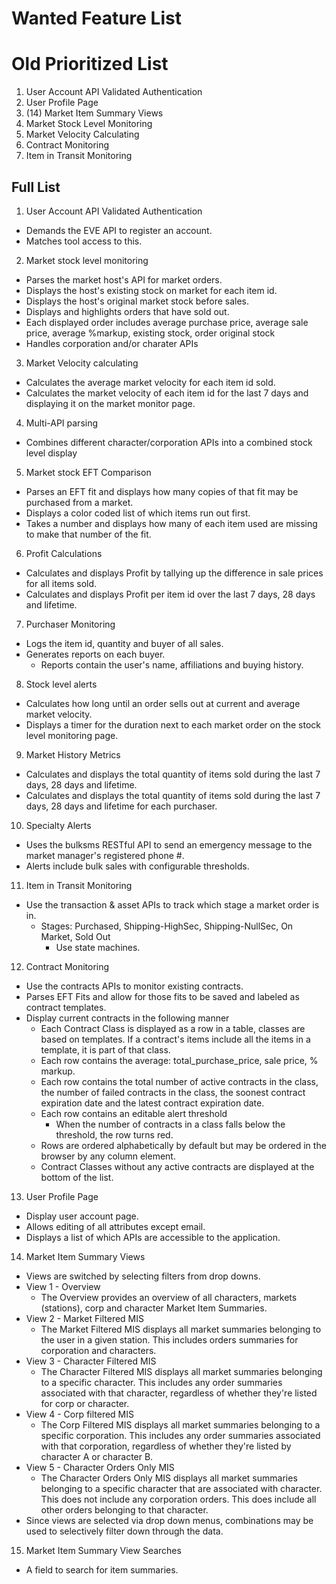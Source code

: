 # Wanted Feature List

# Old Prioritized List

1. User Account API Validated Authentication
2. User Profile Page
3. (14) Market Item Summary Views
4. Market Stock Level Monitoring
5. Market Velocity Calculating
6. Contract Monitoring
7. Item in Transit Monitoring


## Full List
1. User Account API Validated Authentication
  * Demands the EVE API to register an account.
  * Matches tool access to this.

2. Market stock level monitoring
  * Parses the market host's API for market orders.
  * Displays the host's existing stock on market for each item id.
  * Displays the host's original market stock before sales.
  * Displays and highlights orders that have sold out.
  * Each displayed order includes average purchase price, average sale price, average %markup, existing stock, order original stock
  * Handles corporation and/or charater APIs

3. Market Velocity calculating 
  * Calculates the average market velocity for each item id sold.
  * Calculates the market velocity of each item id for the last 7 days and displaying it on the market monitor page.

4. Multi-API parsing
  * Combines different character/corporation APIs into a combined stock level display

5. Market stock EFT Comparison
  * Parses an EFT fit and displays how many copies of that fit may be purchased from a market.
  * Displays a color coded list of which items run out first.
  * Takes a number and displays how many of each item used are missing to make that number of the fit.

6. Profit Calculations
  * Calculates and displays Profit by tallying up the difference in sale prices for all items sold.
  * Calculates and displays Profit per item id over the last 7 days, 28 days and lifetime.

7. Purchaser Monitoring
  * Logs the item id, quantity and buyer of all sales.
  * Generates reports on each buyer.
    * Reports contain the user's name, affiliations and buying history.

8. Stock level alerts
  * Calculates how long until an order sells out at current and average market velocity.
  * Displays a timer for the duration next to each market order on the stock level monitoring page.

9. Market History Metrics
  * Calculates and displays the total quantity of items sold during the last 7 days, 28 days and lifetime.
  * Calculates and displays the total quantity of items sold during the last 7 days, 28 days and lifetime for each purchaser.

10. Specialty Alerts
  * Uses the bulksms RESTful API to send an emergency message to the market manager's registered phone #.
  * Alerts include bulk sales with configurable thresholds.

11. Item in Transit Monitoring
  * Use the transaction & asset APIs to track which stage a market order is in.
    * Stages: Purchased, Shipping-HighSec, Shipping-NullSec, On Market, Sold Out
      * Use state machines.

12. Contract Monitoring
  * Use the contracts APIs to monitor existing contracts.
  * Parses EFT Fits and allow for those fits to be saved and labeled as contract templates.
  * Display current contracts in the following manner
  	* Each Contract Class is displayed as a row in a table, classes are based on templates. If a contract's items
  	  include all the items in a template, it is part of that class.
  	* Each row contains the average: total_purchase_price, sale price, % markup.
  	* Each row contains the total number of active contracts in the class, the number of
  	  failed contracts in the class, the soonest contract expiration date and the latest 
  	  contract expiration date.
  	* Each row contains an editable alert threshold
  	  * When the number of contracts in a class falls below the threshold, the row turns red.
  	* Rows are ordered alphabetically by default but may be ordered in the browser by any
  	  column element.
    * Contract Classes without any active contracts are displayed at the bottom of the list.

13. User Profile Page
  * Display user account page.
  * Allows editing of all attributes except email.
  * Displays a list of which APIs are accessible to the application.

14. Market Item Summary Views
  * Views are switched by selecting filters from drop downs.
  * View 1 - Overview
    * The Overview provides an overview of all characters, markets (stations), corp and character Market Item Summaries.
  * View 2 - Market Filtered MIS
    * The Market Filtered MIS displays all market summaries belonging to the user in a given station. This includes orders summaries for corporation and characters.
  * View 3 - Character Filtered MIS
    * The Character Filtered MIS displays all market summaries belonging to a specific character. This includes any order summaries associated with that character, regardless of whether they're listed for corp or character.
  * View 4 - Corp filtered MIS
    * The Corp Filtered MIS displays all market summaries belonging to a specific corporation. This includes any order summaries associated with that corporation, regardless of whether they're listed by character A or character B.
  * View 5 - Character Orders Only MIS
    * The Character Orders Only MIS displays all market summaries belonging to a specific character that are associated with character. This does not include any corporation orders. This does include all other orders belonging to that character.
  * Since views are selected via drop down menus, combinations may be used to selectively filter down through the data.

15. Market Item Summary View Searches
  * A field to search for item summaries.
